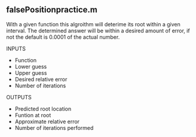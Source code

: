 ## falsePositionpractice.m
With a given function this algroithm will deterime its root within a given interval. The determined answer will be within a desired amount of error, if not the default is 0.0001 of the actual number.

  INPUTS
  - Function
  - Lower guess
  - Upper guess
  - Desired relative error
  - Number of iterations
 
  OUTPUTS
  - Predicted root location
  - Funtion at root
  - Approximate relative error
  - Number of iterations performed
